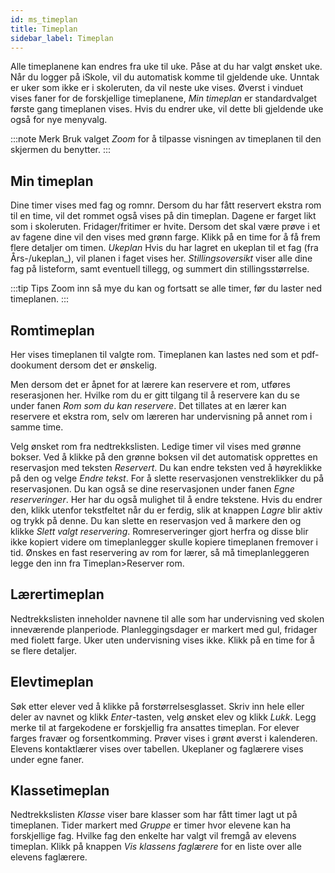 ```yaml
---
id: ms_timeplan
title: Timeplan
sidebar_label: Timeplan
---
```


Alle timeplanene kan endres fra uke til uke. Påse at du har valgt ønsket uke. Når du logger på iSkole, vil du automatisk komme til gjeldende uke. Unntak er uker som ikke er i skoleruten, da vil neste uke vises. Øverst i vinduet vises faner for de forskjellige timeplanene, _Min timeplan_ er standardvalget første gang timeplanen vises. Hvis du endrer uke, vil dette bli gjeldende uke også for nye menyvalg.

:::note Merk
Bruk valget _Zoom_ for å tilpasse visningen av timeplanen til den skjermen du benytter. 
:::

## Min timeplan
Dine timer vises med fag og romnr. Dersom du har fått reservert ekstra rom til en time, vil det rommet også vises på din timeplan. Dagene er farget likt som i skoleruten. Fridager/fritimer er hvite. Dersom det skal være prøve i et av fagene dine vil den vises med grønn farge. Klikk på en time for å få frem flere detaljer om timen. 
_Ukeplan_
Hvis du har lagret en ukeplan til et fag (fra Års-/ukeplan_),  vil planen i faget vises her. 
_Stillingsoversikt_ viser alle dine fag på listeform, samt eventuell tillegg, og summert din stillingsstørrelse.

:::tip Tips
Zoom inn så mye du kan og fortsatt se alle timer, før du laster ned timeplanen.
:::

## Romtimeplan
Her vises timeplanen til valgte rom. Timeplanen kan lastes ned som et pdf-dookument dersom det er ønskelig.


Men dersom det er åpnet for at lærere kan reservere et rom, utføres reserasjonen her. Hvilke rom du er gitt tilgang til å reservere kan du se under fanen _Rom som du kan reservere_. Det tillates at en lærer kan reservere et ekstra rom, selv om læreren har undervisning på annet rom i samme time.

Velg ønsket rom fra nedtrekkslisten. Ledige timer vil vises med grønne bokser. Ved å klikke på den grønne boksen vil det automatisk opprettes en reservasjon med teksten _Reservert_. Du kan endre teksten ved å høyreklikke på den og velge _Endre tekst_. For å slette reservasjonen venstreklikker du på reservasjonen. Du kan også se dine reservasjonen under fanen _Egne reserveringer_. Her har du også mulighet til å endre tekstene. Hvis du endrer den, klikk utenfor tekstfeltet når du er ferdig, slik at knappen _Lagre_ blir aktiv og trykk på denne. Du kan slette en reservasjon ved å markere den og klikke _Slett valgt reservering_. Romreserveringer gjort herfra og disse blir ikke kopiert videre om timeplanlegger skulle kopiere timeplanen fremover i tid. Ønskes en fast reservering av rom for lærer, så må timeplanleggeren legge den inn fra Timeplan>Reserver rom. 

## Lærertimeplan
Nedtrekkslisten inneholder navnene til alle som har undervisning ved skolen inneværende planperiode. Planleggingsdager er markert med gul, fridager med fiolett farge. Uker uten undervisning vises ikke. Klikk på en time for å se flere detaljer.

## Elevtimeplan
Søk etter elever ved å klikke på forstørrelsesglasset. Skriv inn hele eller deler av navnet og klikk _Enter_-tasten, velg ønsket elev og klikk _Lukk_. Legg merke til at fargekodene er forskjellig fra ansattes timeplan. For elever farges fravær og forsentkomming. Prøver vises i grønt øverst i kalenderen. Elevens kontaktlærer vises over tabellen. Ukeplaner og faglærere vises under egne faner.

## Klassetimeplan
Nedtrekkslisten _Klasse_ viser bare klasser som har fått timer lagt ut på timeplanen. Tider markert med *Gruppe* er timer hvor elevene kan ha forskjellige fag. Hvilke fag den enkelte har valgt vil fremgå av elevens timeplan. Klikk på knappen _Vis klassens faglærere_ for en liste over alle elevens faglærere.
